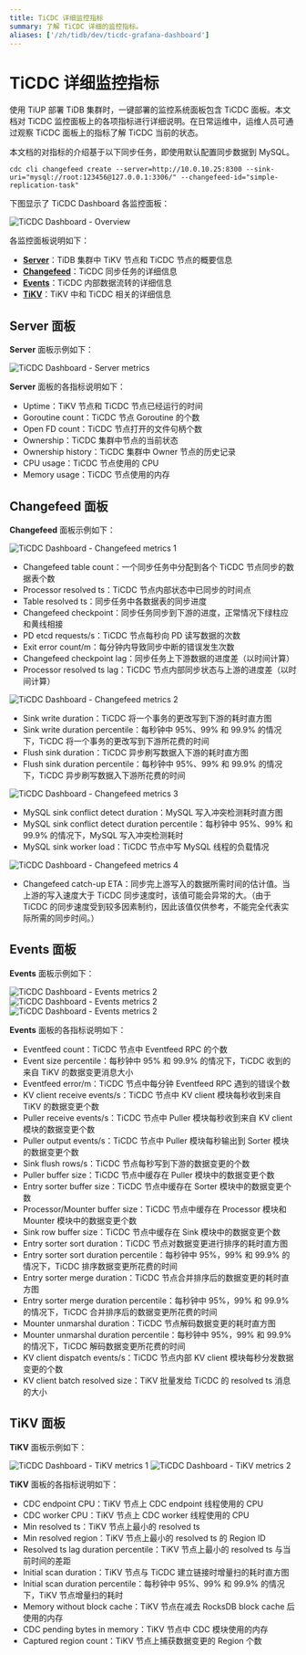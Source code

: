 ```yaml
---
title: TiCDC 详细监控指标
summary: 了解 TiCDC 详细的监控指标。
aliases: ['/zh/tidb/dev/ticdc-grafana-dashboard']
---
```


# TiCDC 详细监控指标

使用 TiUP 部署 TiDB 集群时，一键部署的监控系统面板包含 TiCDC 面板。本文档对 TiCDC 监控面板上的各项指标进行详细说明。在日常运维中，运维人员可通过观察 TiCDC 面板上的指标了解 TiCDC 当前的状态。

本文档的对指标的介绍基于以下同步任务，即使用默认配置同步数据到 MySQL。

```shell
cdc cli changefeed create --server=http://10.0.10.25:8300 --sink-uri="mysql://root:123456@127.0.0.1:3306/" --changefeed-id="simple-replication-task"
```

下图显示了 TiCDC Dashboard 各监控面板：

![TiCDC Dashboard - Overview](https://download.pingcap.com/images/docs-cn/ticdc/ticdc-dashboard-overview.png)

各监控面板说明如下：

- [**Server**](#server-面板)：TiDB 集群中 TiKV 节点和 TiCDC 节点的概要信息
- [**Changefeed**](#changefeed-面板)：TiCDC 同步任务的详细信息
- [**Events**](#events-面板)：TiCDC 内部数据流转的详细信息
- [**TiKV**](#tikv-面板)：TiKV 中和 TiCDC 相关的详细信息

## Server 面板

**Server** 面板示例如下：

![TiCDC Dashboard - Server metrics](https://download.pingcap.com/images/docs-cn/ticdc/ticdc-dashboard-server.png)

**Server** 面板的各指标说明如下：

- Uptime：TiKV 节点和 TiCDC 节点已经运行的时间
- Goroutine count：TiCDC 节点 Goroutine 的个数
- Open FD count：TiCDC 节点打开的文件句柄个数
- Ownership：TiCDC 集群中节点的当前状态
- Ownership history：TiCDC 集群中 Owner 节点的历史记录
- CPU usage：TiCDC 节点使用的 CPU
- Memory usage：TiCDC 节点使用的内存

## Changefeed 面板

**Changefeed** 面板示例如下：

![TiCDC Dashboard - Changefeed metrics 1](https://download.pingcap.com/images/docs-cn/ticdc/ticdc-dashboard-changefeed-1.png)

- Changefeed table count：一个同步任务中分配到各个 TiCDC 节点同步的数据表个数
- Processor resolved ts：TiCDC 节点内部状态中已同步的时间点
- Table resolved ts：同步任务中各数据表的同步进度
- Changefeed checkpoint：同步任务同步到下游的进度，正常情况下绿柱应和黄线相接
- PD etcd requests/s：TiCDC 节点每秒向 PD 读写数据的次数
- Exit error count/m：每分钟内导致同步中断的错误发生次数
- Changefeed checkpoint lag：同步任务上下游数据的进度差（以时间计算）
- Processor resolved ts lag：TiCDC 节点内部同步状态与上游的进度差（以时间计算）

![TiCDC Dashboard - Changefeed metrics 2](https://download.pingcap.com/images/docs-cn/ticdc/ticdc-dashboard-changefeed-2.png)

- Sink write duration：TiCDC 将一个事务的更改写到下游的耗时直方图
- Sink write duration percentile：每秒钟中 95%、99% 和 99.9% 的情况下，TiCDC 将一个事务的更改写到下游所花费的时间
- Flush sink duration：TiCDC 异步刷写数据入下游的耗时直方图
- Flush sink duration percentile：每秒钟中 95%、99% 和 99.9% 的情况下，TiCDC 异步刷写数据入下游所花费的时间

![TiCDC Dashboard - Changefeed metrics 3](https://download.pingcap.com/images/docs-cn/ticdc/ticdc-dashboard-changefeed-3.png)

- MySQL sink conflict detect duration：MySQL 写入冲突检测耗时直方图
- MySQL sink conflict detect duration percentile：每秒钟中 95%、99% 和 99.9% 的情况下，MySQL 写入冲突检测耗时
- MySQL sink worker load：TiCDC 节点中写 MySQL 线程的负载情况

![TiCDC Dashboard - Changefeed metrics 4](https://download.pingcap.com/images/docs-cn/ticdc/ticdc-dashboard-changefeed-4.png)

- Changefeed catch-up ETA：同步完上游写入的数据所需时间的估计值。当上游的写入速度大于 TiCDC 同步速度时，该值可能会异常的大。（由于 TiCDC 的同步速度受到较多因素制约，因此该值仅供参考，不能完全代表实际所需的同步时间。）

## Events 面板

**Events** 面板示例如下：

![TiCDC Dashboard - Events metrics 2](https://download.pingcap.com/images/docs-cn/ticdc/ticdc-dashboard-events-1.png)
![TiCDC Dashboard - Events metrics 2](https://download.pingcap.com/images/docs-cn/ticdc/ticdc-dashboard-events-2.png)
![TiCDC Dashboard - Events metrics 2](https://download.pingcap.com/images/docs-cn/ticdc/ticdc-dashboard-events-3.png)

**Events** 面板的各指标说明如下：

- Eventfeed count：TiCDC 节点中 Eventfeed RPC 的个数
- Event size percentile：每秒钟中 95% 和 99.9% 的情况下，TiCDC 收到的来自 TiKV 的数据变更消息大小
- Eventfeed error/m：TiCDC 节点中每分钟 Eventfeed RPC 遇到的错误个数
- KV client receive events/s：TiCDC 节点中 KV client 模块每秒收到来自 TiKV 的数据变更个数
- Puller receive events/s：TiCDC 节点中 Puller 模块每秒收到来自 KV client 模块的数据变更个数
- Puller output events/s：TiCDC 节点中 Puller 模块每秒输出到 Sorter 模块的数据变更个数
- Sink flush rows/s：TiCDC 节点每秒写到下游的数据变更的个数
- Puller buffer size：TiCDC 节点中缓存在 Puller 模块中的数据变更个数
- Entry sorter buffer size：TiCDC 节点中缓存在 Sorter 模块中的数据变更个数
- Processor/Mounter buffer size：TiCDC 节点中缓存在 Processor 模块和 Mounter 模块中的数据变更个数
- Sink row buffer size：TiCDC 节点中缓存在 Sink 模块中的数据变更个数
- Entry sorter sort duration：TiCDC 节点对数据变更进行排序的耗时直方图
- Entry sorter sort duration percentile：每秒钟中 95%，99% 和 99.9% 的情况下，TiCDC 排序数据变更所花费的时间
- Entry sorter merge duration：TiCDC 节点合并排序后的数据变更的耗时直方图
- Entry sorter merge duration percentile：每秒钟中 95%，99% 和 99.9% 的情况下，TiCDC 合并排序后的数据变更所花费的时间
- Mounter unmarshal duration：TiCDC 节点解码数据变更的耗时直方图
- Mounter unmarshal duration percentile：每秒钟中 95%，99% 和 99.9% 的情况下，TiCDC 解码数据变更所花费的时间
- KV client dispatch events/s：TiCDC 节点内部 KV client 模块每秒分发数据变更的个数
- KV client batch resolved size：TiKV 批量发给 TiCDC 的 resolved ts 消息的大小

## TiKV 面板

**TiKV** 面板示例如下：

![TiCDC Dashboard - TiKV metrics 1](https://download.pingcap.com/images/docs-cn/ticdc/ticdc-dashboard-tikv-1.png)
![TiCDC Dashboard - TiKV metrics 2](https://download.pingcap.com/images/docs-cn/ticdc/ticdc-dashboard-tikv-2.png)

**TiKV** 面板的各指标说明如下：

- CDC endpoint CPU：TiKV 节点上 CDC endpoint 线程使用的 CPU
- CDC worker CPU：TiKV 节点上 CDC worker 线程使用的 CPU
- Min resolved ts：TiKV 节点上最小的 resolved ts
- Min resolved region：TiKV 节点上最小的 resolved ts 的 Region ID
- Resolved ts lag duration percentile：TiKV 节点上最小的 resolved ts 与当前时间的差距
- Initial scan duration：TiKV 节点与 TiCDC 建立链接时增量扫的耗时直方图
- Initial scan duration percentile：每秒钟中 95%、99% 和 99.9% 的情况下，TiKV 节点增量扫的耗时
- Memory without block cache：TiKV 节点在减去 RocksDB block cache 后使用的内存
- CDC pending bytes in memory：TiKV 节点中 CDC 模块使用的内存
- Captured region count：TiKV 节点上捕获数据变更的 Region 个数
